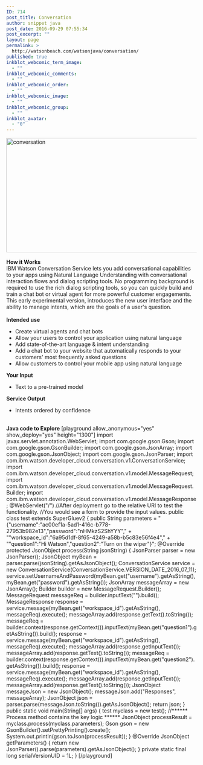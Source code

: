 ```yaml
---
ID: 714
post_title: Conversation
author: snippet java
post_date: 2016-09-29 07:55:34
post_excerpt: ""
layout: page
permalink: >
  http://watsonbeach.com/watsonjava/conversation/
published: true
inkblot_webcomic_term_image:
  - ""
inkblot_webcomic_comments:
  - ""
inkblot_webcomic_order:
  - ""
inkblot_webcomic_image:
  - ""
inkblot_webcomic_group:
  - ""
inkblot_avatar:
  - "0"
---
```

<!-- Conversation-->

<img src="http://bluecloudnews.com/wp-content/uploads/2016/09/conversation2.jpg" alt="conversation" width="1063" height="303" class="alignnone size-full wp-image-715" /> </br></br> **How it Works** </br> IBM Watson Conversation Service lets you add conversational capabilities to your apps using Natural Language Understanding with conversational interaction flows and dialog scripting tools. No programming background is required to use the rich dialog scripting tools, so you can quickly build and train a chat bot or virtual agent for more powerful customer engagements. This early experimental version, introduces the new user interface and the ability to manage intents, which are the goals of a user's question. </br></br> **Intended use** </br> 
*   Create virtual agents and chat bots
*   Allow your users to control your application using natural language
*   Add state-of-the-art language & intent understanding
*   Add a chat bot to your website that automatically responds to your customers' most frequently asked questions
*   Allow customers to control your mobile app using natural language</br> 

**Your Input** </br> 
*   Text to a pre-trained model</br> 

**Service Output** </br> 
*   Intents ordered by confidence</br></br> 

**Java code to Explore** [playground allow_anonymous="yes" show_deploy="yes" height="1300"] import javax.servlet.annotation.WebServlet; import com.google.gson.Gson; import com.google.gson.GsonBuilder; import com.google.gson.JsonArray; import com.google.gson.JsonObject; import com.google.gson.JsonParser; import com.ibm.watson.developer_cloud.conversation.v1.ConversationService; import com.ibm.watson.developer_cloud.conversation.v1.model.MessageRequest; import com.ibm.watson.developer_cloud.conversation.v1.model.MessageRequest.Builder; import com.ibm.watson.developer_cloud.conversation.v1.model.MessageResponse; @WebServlet("/") //After deployment go to the relative URI to test the functionality. //You would see a form to provide the input values. public class test extends SuperGluev2 { public String parameters = "{\"username\":\"ac00ef1a-5ad1-416c-b778-27953b982e13\",\"password\":\"nHMkzS2ShYYY\"," + "\"workspace_id\":\"6a95d1df-8f65-4249-a58b-b5c83e56f4e4\"," + "\"question1\":\"Hi Watson\",\"question2\":\"Turn on the wiper\"}"; @Override protected JsonObject process(String jsonString) { JsonParser parser = new JsonParser(); JsonObject myBean = parser.parse(jsonString).getAsJsonObject(); ConversationService service = new ConversationService(ConversationService.VERSION_DATE_2016_07_11); service.setUsernameAndPassword(myBean.get("username").getAsString(), myBean.get("password").getAsString()); JsonArray messageArray = new JsonArray(); Builder builder = new MessageRequest.Builder(); MessageRequest messageReq = builder.inputText("").build(); MessageResponse response = service.message(myBean.get("workspace_id").getAsString(), messageReq).execute(); messageArray.add(response.getText().toString()); messageReq = builder.context(response.getContext()).inputText(myBean.get("question1").getAsString()).build(); response = service.message(myBean.get("workspace_id").getAsString(), messageReq).execute(); messageArray.add(response.getInputText()); messageArray.add(response.getText().toString()); messageReq = builder.context(response.getContext()).inputText(myBean.get("question2").getAsString()).build(); response = service.message(myBean.get("workspace_id").getAsString(), messageReq).execute(); messageArray.add(response.getInputText()); messageArray.add(response.getText().toString()); JsonObject messageJson = new JsonObject(); messageJson.add("Responses", messageArray); JsonObject json = parser.parse(messageJson.toString()).getAsJsonObject(); return json; } public static void main(String[] args) { test myclass = new test(); //****** Process method contains the key logic ****** JsonObject processResult = myclass.process(myclass.parameters); Gson gson = new GsonBuilder().setPrettyPrinting().create(); System.out.println(gson.toJson(processResult)); } @Override JsonObject getParameters() { return new JsonParser().parse(parameters).getAsJsonObject(); } private static final long serialVersionUID = 1L; } [/playground]